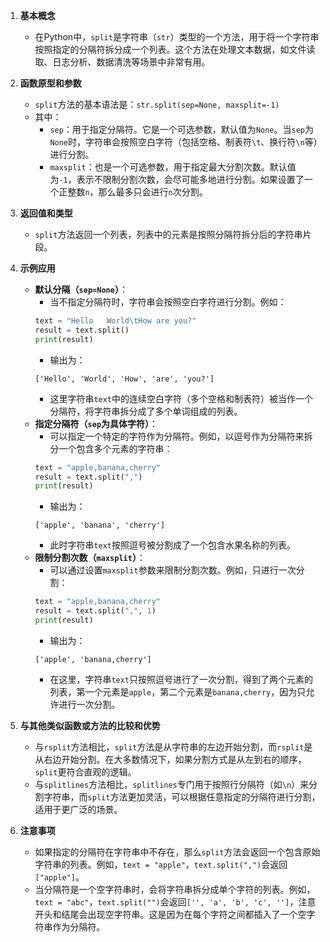 1. **基本概念**
   - 在Python中，`split`是字符串（`str`）类型的一个方法，用于将一个字符串按照指定的分隔符拆分成一个列表。这个方法在处理文本数据，如文件读取、日志分析、数据清洗等场景中非常有用。

2. **函数原型和参数**
   - `split`方法的基本语法是：`str.split(sep=None, maxsplit=-1)`
   - 其中：
     - `sep`：用于指定分隔符。它是一个可选参数，默认值为`None`。当`sep`为`None`时，字符串会按照空白字符（包括空格、制表符`\t`、换行符`\n`等）进行分割。
     - `maxsplit`：也是一个可选参数，用于指定最大分割次数。默认值为`-1`，表示不限制分割次数，会尽可能多地进行分割。如果设置了一个正整数`n`，那么最多只会进行`n`次分割。

3. **返回值和类型**
   - `split`方法返回一个列表，列表中的元素是按照分隔符拆分后的字符串片段。

4. **示例应用**
   - **默认分隔（`sep=None`）**：
     - 当不指定分隔符时，字符串会按照空白字符进行分割。例如：
     ```python
     text = "Hello   World\tHow are you?"
     result = text.split()
     print(result)
     ```
     - 输出为：
     ```
     ['Hello', 'World', 'How', 'are', 'you?']
     ```
     - 这里字符串`text`中的连续空白字符（多个空格和制表符）被当作一个分隔符，将字符串拆分成了多个单词组成的列表。
   - **指定分隔符（`sep`为具体字符）**：
     - 可以指定一个特定的字符作为分隔符。例如，以逗号作为分隔符来拆分一个包含多个元素的字符串：
     ```python
     text = "apple,banana,cherry"
     result = text.split(",")
     print(result)
     ```
     - 输出为：
     ```
     ['apple', 'banana', 'cherry']
     ```
     - 此时字符串`text`按照逗号被分割成了一个包含水果名称的列表。
   - **限制分割次数（`maxsplit`）**：
     - 可以通过设置`maxsplit`参数来限制分割次数。例如，只进行一次分割：
     ```python
     text = "apple,banana,cherry"
     result = text.split(",", 1)
     print(result)
     ```
     - 输出为：
     ```
     ['apple', 'banana,cherry']
     ```
     - 在这里，字符串`text`只按照逗号进行了一次分割，得到了两个元素的列表，第一个元素是`apple`，第二个元素是`banana,cherry`，因为只允许进行一次分割。

5. **与其他类似函数或方法的比较和优势**
   - 与`rsplit`方法相比，`split`方法是从字符串的左边开始分割，而`rsplit`是从右边开始分割。在大多数情况下，如果分割方式是从左到右的顺序，`split`更符合直观的逻辑。
   - 与`splitlines`方法相比，`splitlines`专门用于按照行分隔符（如`\n`）来分割字符串，而`split`方法更加灵活，可以根据任意指定的分隔符进行分割，适用于更广泛的场景。

6. **注意事项**
   - 如果指定的分隔符在字符串中不存在，那么`split`方法会返回一个包含原始字符串的列表。例如，`text = "apple"`，`text.split(",")`会返回`["apple"]`。
   - 当分隔符是一个空字符串时，会将字符串拆分成单个字符的列表。例如，`text = "abc"`，`text.split("")`会返回`['', 'a', 'b', 'c', '']`，注意开头和结尾会出现空字符串。这是因为在每个字符之间都插入了一个空字符串作为分隔符。

